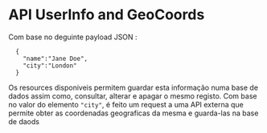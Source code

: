 # API UserInfo and GeoCoords

Com base no deguinte payload JSON :
```
  {
    "name":"Jane Doe",
    "city":"London"
  }
```
Os resources disponiveis permitem guardar esta informação numa base de dados assim como, consultar, alterar e apagar o mesmo registo.
Com base no valor do elemento ``"city"``, é feito um request a uma API externa que permite obter as coordenadas geograficas da mesma e guarda-las na base de daods
